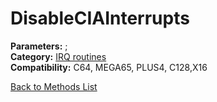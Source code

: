 # DisableCIAInterrupts

**Parameters:** ;  
**Category:** [IRQ routines](../categories/irq_routines.md)  
**Compatibility:** C64, MEGA65, PLUS4, C128,X16  


[Back to Methods List](../../SUMMARY.md)
